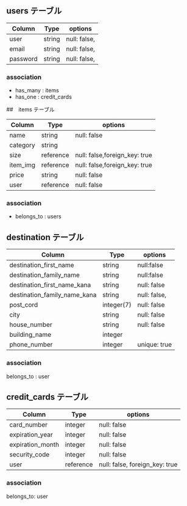 ## users テーブル

| Column   | Type      | options       |
| -------- | --------- | --------------|
| user     | string    | null: false,  |
| email    | string    | null: false,  |
| password | string    | null: false,  |

### association
- has_many : items
- has_one : credit_cards


##　items テーブル

| Column    | Type      | options      |
| --------  | --------- | ------------ |
| name      | string    | null: false  |
| category  | string    |              |
| size      | reference | null: false,foreign_key: true |
| item_img  | reference | null: false,foreign_key: true |
| price     | string    | null: false  |
| user      | reference | null: false  |

### association
- belongs_to : users



## destination テーブル

| Column                       | Type      | options       |
| --------------------         | --------- | --------------|
| destination_first_name       | string     | null:false |
| destination_family_name      | string     | null:false |
| destination_first_name_kana  | string     | null: false  |
| destination_family_name_kana | string     | null: false, |
| post_cord                    | integer(7) | null: false |
| city                         | string     | null: false |
| house_number                 | string     | null: false |
| building_name                | integer    |             |
| phone_number                 | integer    | unique: true |

### association
belongs_to : user

## credit_cards テーブル

| Column      | Type      | options       |
| --------    | --------- | --------------|
| card_number       | integer   | null: false  |
| expiration_year   | integer   | null: false  |
| expiration_month  | integer   | null: false  |
| security_code     | integer   | null: false  |
| user              | reference | null: false, foreign_key: true |

### association
belongs_to: user


